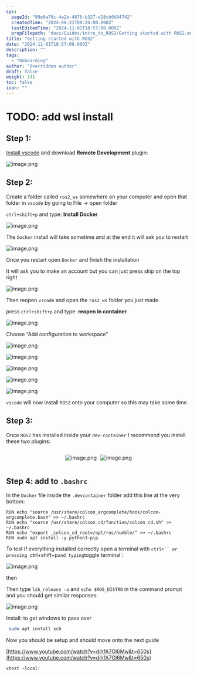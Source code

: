 ```yaml
---
sys:
  pageId: "89e0a78c-4e2b-4070-b327-d28cb0694742"
  createdTime: "2024-08-21T00:24:00.000Z"
  lastEditedTime: "2024-11-01T18:57:00.000Z"
  propFilepath: "docs/Guides/intro_to_ROS2/Getting started with ROS2.md"
title: "Getting started with ROS2"
date: "2024-11-01T18:57:00.000Z"
description: ""
tags:
  - "Onboarding"
author: "Overridden author"
draft: false
weight: 141
toc: false
icon: ""
---
```


# TODO: add wsl install

## Step 1:

[Install vscode](https://code.visualstudio.com/download) and download **Remote Development** plugin:

![image.png](https://prod-files-secure.s3.us-west-2.amazonaws.com/d518164a-d88e-44d1-a4ee-3adb3bd8bce0/efb52993-1881-4a40-b95e-6f020334f022/image.png?X-Amz-Algorithm=AWS4-HMAC-SHA256&X-Amz-Content-Sha256=UNSIGNED-PAYLOAD&X-Amz-Credential=ASIAZI2LB466XTB7BOV4%2F20250301%2Fus-west-2%2Fs3%2Faws4_request&X-Amz-Date=20250301T150127Z&X-Amz-Expires=3600&X-Amz-Security-Token=IQoJb3JpZ2luX2VjEG4aCXVzLXdlc3QtMiJHMEUCIQCV%2F3Vu0%2BnRwvzUqZ%2BE%2Bq5sqLgZ47kMDHRDl7nOmplI8gIgfWjhht9%2F5H1UJrnrVGYbCyTdFyEnNwJ4y2L01yE%2Bg%2FkqiAQIp%2F%2F%2F%2F%2F%2F%2F%2F%2F%2F%2FARAAGgw2Mzc0MjMxODM4MDUiDFaNtZUXmPoGvi9P%2ByrcA0j61rftH2lf5GKuiS8A1%2BUJ2CXL9evZPB4u8hvWAreb4uj6OEiy2oEy124fx9FTZVch%2FbDtNGsZV2kKs%2BXdWCZTNyUtSvidteeUoR43dCfNPLHJNphSwApgRkrK8lEuC5MNxKFLgsOz8r3HSE%2ByIiDk2jiSo6pQv4Plk16JPCx%2B1eXjRBB4vbjBTD9aJEq18v1rJgQZp%2FkUI5EoMk3qmAFAfHYumxhNt0W1ous7h6LXbvlQGLXr98S0xqQ2IBanCu9adfTPRce19OY8Ih5EfdrjeIhOxTAzE7AdzxuoKdh8H6onYpZUeLKFIZxG%2FvTrk9jotc4zO%2B5Mt8fI9%2BqrnLfp89Ib%2BYZxu20jdiEvmyX8P4efcS2aLQhA6d3KkizWFBFd46z3F9SDCIjWs7h%2FCDEQ48vtAqSEUlYpSTsPPuIiSOoOksj08Wfx1kW4o9wHhiu46umm9NeWeKXqAR2VbVYCbLWpPKL2okeA3i0LusmFtDmZ3DRIAyY%2Bf%2BhzsqfPNGMXTcgD9UWbGURhdWROuihUen%2BQ1XBEFS4%2FfGxeN7XeMFecHu9u8eAuwTDyyWJHpY2cbg4G9wyFE6X%2F2NRiQfib%2B83fGPUkqqX%2Fqe3lGNMIONqcmTJjPi9o3WVSMKWVjL4GOqUBDY2MHLTUtgEEsOANhHBEMkLI1F%2BhRUCI3F5rvxiM1pJyTXfOYBomLOurRfm10dctvzSEUOpvp6JVt%2Fm9GP1TSOlEi3PO7b17YK7VlNbbxdC1GbkhNXd8HjbkjAVTKQJkNYscLb2vsifUJ2ipQ0F8Cn9Nz%2F9RMMbXHBGCIDOw%2F%2BJD1Xf%2B%2F%2BSKwsY%2B6C605xrC4XI11BiTId%2BMs9f6hzZTbdCIV7Jx&X-Amz-Signature=ec9c780818a5393d7fd9d8af77004ce4ed3eda58e046bd89baa18b29a60255c2&X-Amz-SignedHeaders=host&x-id=GetObject)

## Step 2:

Create a folder called `ros2_ws` somewhere on your computer and open that folder in `vscode` by going to File → open folder 

`ctrl+shift+p` and type: **Install Docker**

![image.png](https://prod-files-secure.s3.us-west-2.amazonaws.com/d518164a-d88e-44d1-a4ee-3adb3bd8bce0/2269dc0e-1cd5-47ff-bceb-c04ad9b2eab0/image.png?X-Amz-Algorithm=AWS4-HMAC-SHA256&X-Amz-Content-Sha256=UNSIGNED-PAYLOAD&X-Amz-Credential=ASIAZI2LB466XTB7BOV4%2F20250301%2Fus-west-2%2Fs3%2Faws4_request&X-Amz-Date=20250301T150127Z&X-Amz-Expires=3600&X-Amz-Security-Token=IQoJb3JpZ2luX2VjEG4aCXVzLXdlc3QtMiJHMEUCIQCV%2F3Vu0%2BnRwvzUqZ%2BE%2Bq5sqLgZ47kMDHRDl7nOmplI8gIgfWjhht9%2F5H1UJrnrVGYbCyTdFyEnNwJ4y2L01yE%2Bg%2FkqiAQIp%2F%2F%2F%2F%2F%2F%2F%2F%2F%2F%2FARAAGgw2Mzc0MjMxODM4MDUiDFaNtZUXmPoGvi9P%2ByrcA0j61rftH2lf5GKuiS8A1%2BUJ2CXL9evZPB4u8hvWAreb4uj6OEiy2oEy124fx9FTZVch%2FbDtNGsZV2kKs%2BXdWCZTNyUtSvidteeUoR43dCfNPLHJNphSwApgRkrK8lEuC5MNxKFLgsOz8r3HSE%2ByIiDk2jiSo6pQv4Plk16JPCx%2B1eXjRBB4vbjBTD9aJEq18v1rJgQZp%2FkUI5EoMk3qmAFAfHYumxhNt0W1ous7h6LXbvlQGLXr98S0xqQ2IBanCu9adfTPRce19OY8Ih5EfdrjeIhOxTAzE7AdzxuoKdh8H6onYpZUeLKFIZxG%2FvTrk9jotc4zO%2B5Mt8fI9%2BqrnLfp89Ib%2BYZxu20jdiEvmyX8P4efcS2aLQhA6d3KkizWFBFd46z3F9SDCIjWs7h%2FCDEQ48vtAqSEUlYpSTsPPuIiSOoOksj08Wfx1kW4o9wHhiu46umm9NeWeKXqAR2VbVYCbLWpPKL2okeA3i0LusmFtDmZ3DRIAyY%2Bf%2BhzsqfPNGMXTcgD9UWbGURhdWROuihUen%2BQ1XBEFS4%2FfGxeN7XeMFecHu9u8eAuwTDyyWJHpY2cbg4G9wyFE6X%2F2NRiQfib%2B83fGPUkqqX%2Fqe3lGNMIONqcmTJjPi9o3WVSMKWVjL4GOqUBDY2MHLTUtgEEsOANhHBEMkLI1F%2BhRUCI3F5rvxiM1pJyTXfOYBomLOurRfm10dctvzSEUOpvp6JVt%2Fm9GP1TSOlEi3PO7b17YK7VlNbbxdC1GbkhNXd8HjbkjAVTKQJkNYscLb2vsifUJ2ipQ0F8Cn9Nz%2F9RMMbXHBGCIDOw%2F%2BJD1Xf%2B%2F%2BSKwsY%2B6C605xrC4XI11BiTId%2BMs9f6hzZTbdCIV7Jx&X-Amz-Signature=139b5f3283a7c86e31d1d186d506d8f7cb0c9ffbd33b5e647e107e03bdd64d41&X-Amz-SignedHeaders=host&x-id=GetObject)

The `Docker` install will take sometime and at the end it will ask you to restart

![image.png](https://prod-files-secure.s3.us-west-2.amazonaws.com/d518164a-d88e-44d1-a4ee-3adb3bd8bce0/ed233f78-be33-4b1f-b89c-9c346c0e961e/image.png?X-Amz-Algorithm=AWS4-HMAC-SHA256&X-Amz-Content-Sha256=UNSIGNED-PAYLOAD&X-Amz-Credential=ASIAZI2LB466XTB7BOV4%2F20250301%2Fus-west-2%2Fs3%2Faws4_request&X-Amz-Date=20250301T150127Z&X-Amz-Expires=3600&X-Amz-Security-Token=IQoJb3JpZ2luX2VjEG4aCXVzLXdlc3QtMiJHMEUCIQCV%2F3Vu0%2BnRwvzUqZ%2BE%2Bq5sqLgZ47kMDHRDl7nOmplI8gIgfWjhht9%2F5H1UJrnrVGYbCyTdFyEnNwJ4y2L01yE%2Bg%2FkqiAQIp%2F%2F%2F%2F%2F%2F%2F%2F%2F%2F%2FARAAGgw2Mzc0MjMxODM4MDUiDFaNtZUXmPoGvi9P%2ByrcA0j61rftH2lf5GKuiS8A1%2BUJ2CXL9evZPB4u8hvWAreb4uj6OEiy2oEy124fx9FTZVch%2FbDtNGsZV2kKs%2BXdWCZTNyUtSvidteeUoR43dCfNPLHJNphSwApgRkrK8lEuC5MNxKFLgsOz8r3HSE%2ByIiDk2jiSo6pQv4Plk16JPCx%2B1eXjRBB4vbjBTD9aJEq18v1rJgQZp%2FkUI5EoMk3qmAFAfHYumxhNt0W1ous7h6LXbvlQGLXr98S0xqQ2IBanCu9adfTPRce19OY8Ih5EfdrjeIhOxTAzE7AdzxuoKdh8H6onYpZUeLKFIZxG%2FvTrk9jotc4zO%2B5Mt8fI9%2BqrnLfp89Ib%2BYZxu20jdiEvmyX8P4efcS2aLQhA6d3KkizWFBFd46z3F9SDCIjWs7h%2FCDEQ48vtAqSEUlYpSTsPPuIiSOoOksj08Wfx1kW4o9wHhiu46umm9NeWeKXqAR2VbVYCbLWpPKL2okeA3i0LusmFtDmZ3DRIAyY%2Bf%2BhzsqfPNGMXTcgD9UWbGURhdWROuihUen%2BQ1XBEFS4%2FfGxeN7XeMFecHu9u8eAuwTDyyWJHpY2cbg4G9wyFE6X%2F2NRiQfib%2B83fGPUkqqX%2Fqe3lGNMIONqcmTJjPi9o3WVSMKWVjL4GOqUBDY2MHLTUtgEEsOANhHBEMkLI1F%2BhRUCI3F5rvxiM1pJyTXfOYBomLOurRfm10dctvzSEUOpvp6JVt%2Fm9GP1TSOlEi3PO7b17YK7VlNbbxdC1GbkhNXd8HjbkjAVTKQJkNYscLb2vsifUJ2ipQ0F8Cn9Nz%2F9RMMbXHBGCIDOw%2F%2BJD1Xf%2B%2F%2BSKwsY%2B6C605xrC4XI11BiTId%2BMs9f6hzZTbdCIV7Jx&X-Amz-Signature=6fd026f57fd1d332408dcf0f0767ecf7acde5ddfc1bf65112ed31a72d2cd539b&X-Amz-SignedHeaders=host&x-id=GetObject)

Once you restart open `Docker` and finish the installation

It will ask you to make an account but you can just press skip on the top right

![image.png](https://prod-files-secure.s3.us-west-2.amazonaws.com/d518164a-d88e-44d1-a4ee-3adb3bd8bce0/21010ad9-1659-4fd9-9f59-9932a09b2a3d/image.png?X-Amz-Algorithm=AWS4-HMAC-SHA256&X-Amz-Content-Sha256=UNSIGNED-PAYLOAD&X-Amz-Credential=ASIAZI2LB466XTB7BOV4%2F20250301%2Fus-west-2%2Fs3%2Faws4_request&X-Amz-Date=20250301T150127Z&X-Amz-Expires=3600&X-Amz-Security-Token=IQoJb3JpZ2luX2VjEG4aCXVzLXdlc3QtMiJHMEUCIQCV%2F3Vu0%2BnRwvzUqZ%2BE%2Bq5sqLgZ47kMDHRDl7nOmplI8gIgfWjhht9%2F5H1UJrnrVGYbCyTdFyEnNwJ4y2L01yE%2Bg%2FkqiAQIp%2F%2F%2F%2F%2F%2F%2F%2F%2F%2F%2FARAAGgw2Mzc0MjMxODM4MDUiDFaNtZUXmPoGvi9P%2ByrcA0j61rftH2lf5GKuiS8A1%2BUJ2CXL9evZPB4u8hvWAreb4uj6OEiy2oEy124fx9FTZVch%2FbDtNGsZV2kKs%2BXdWCZTNyUtSvidteeUoR43dCfNPLHJNphSwApgRkrK8lEuC5MNxKFLgsOz8r3HSE%2ByIiDk2jiSo6pQv4Plk16JPCx%2B1eXjRBB4vbjBTD9aJEq18v1rJgQZp%2FkUI5EoMk3qmAFAfHYumxhNt0W1ous7h6LXbvlQGLXr98S0xqQ2IBanCu9adfTPRce19OY8Ih5EfdrjeIhOxTAzE7AdzxuoKdh8H6onYpZUeLKFIZxG%2FvTrk9jotc4zO%2B5Mt8fI9%2BqrnLfp89Ib%2BYZxu20jdiEvmyX8P4efcS2aLQhA6d3KkizWFBFd46z3F9SDCIjWs7h%2FCDEQ48vtAqSEUlYpSTsPPuIiSOoOksj08Wfx1kW4o9wHhiu46umm9NeWeKXqAR2VbVYCbLWpPKL2okeA3i0LusmFtDmZ3DRIAyY%2Bf%2BhzsqfPNGMXTcgD9UWbGURhdWROuihUen%2BQ1XBEFS4%2FfGxeN7XeMFecHu9u8eAuwTDyyWJHpY2cbg4G9wyFE6X%2F2NRiQfib%2B83fGPUkqqX%2Fqe3lGNMIONqcmTJjPi9o3WVSMKWVjL4GOqUBDY2MHLTUtgEEsOANhHBEMkLI1F%2BhRUCI3F5rvxiM1pJyTXfOYBomLOurRfm10dctvzSEUOpvp6JVt%2Fm9GP1TSOlEi3PO7b17YK7VlNbbxdC1GbkhNXd8HjbkjAVTKQJkNYscLb2vsifUJ2ipQ0F8Cn9Nz%2F9RMMbXHBGCIDOw%2F%2BJD1Xf%2B%2F%2BSKwsY%2B6C605xrC4XI11BiTId%2BMs9f6hzZTbdCIV7Jx&X-Amz-Signature=cdf0324ab5ebfd32306f89803eee9f567e821743045ed09561ce6d00c36ec5f6&X-Amz-SignedHeaders=host&x-id=GetObject)

Then reopen `vscode` and open the `ros2_ws` folder you just made

press `ctrl+shift+p` and type: **reopen in container**

![image.png](https://prod-files-secure.s3.us-west-2.amazonaws.com/d518164a-d88e-44d1-a4ee-3adb3bd8bce0/4e93b8c2-41ad-488c-8095-c74205196118/image.png?X-Amz-Algorithm=AWS4-HMAC-SHA256&X-Amz-Content-Sha256=UNSIGNED-PAYLOAD&X-Amz-Credential=ASIAZI2LB466XTB7BOV4%2F20250301%2Fus-west-2%2Fs3%2Faws4_request&X-Amz-Date=20250301T150127Z&X-Amz-Expires=3600&X-Amz-Security-Token=IQoJb3JpZ2luX2VjEG4aCXVzLXdlc3QtMiJHMEUCIQCV%2F3Vu0%2BnRwvzUqZ%2BE%2Bq5sqLgZ47kMDHRDl7nOmplI8gIgfWjhht9%2F5H1UJrnrVGYbCyTdFyEnNwJ4y2L01yE%2Bg%2FkqiAQIp%2F%2F%2F%2F%2F%2F%2F%2F%2F%2F%2FARAAGgw2Mzc0MjMxODM4MDUiDFaNtZUXmPoGvi9P%2ByrcA0j61rftH2lf5GKuiS8A1%2BUJ2CXL9evZPB4u8hvWAreb4uj6OEiy2oEy124fx9FTZVch%2FbDtNGsZV2kKs%2BXdWCZTNyUtSvidteeUoR43dCfNPLHJNphSwApgRkrK8lEuC5MNxKFLgsOz8r3HSE%2ByIiDk2jiSo6pQv4Plk16JPCx%2B1eXjRBB4vbjBTD9aJEq18v1rJgQZp%2FkUI5EoMk3qmAFAfHYumxhNt0W1ous7h6LXbvlQGLXr98S0xqQ2IBanCu9adfTPRce19OY8Ih5EfdrjeIhOxTAzE7AdzxuoKdh8H6onYpZUeLKFIZxG%2FvTrk9jotc4zO%2B5Mt8fI9%2BqrnLfp89Ib%2BYZxu20jdiEvmyX8P4efcS2aLQhA6d3KkizWFBFd46z3F9SDCIjWs7h%2FCDEQ48vtAqSEUlYpSTsPPuIiSOoOksj08Wfx1kW4o9wHhiu46umm9NeWeKXqAR2VbVYCbLWpPKL2okeA3i0LusmFtDmZ3DRIAyY%2Bf%2BhzsqfPNGMXTcgD9UWbGURhdWROuihUen%2BQ1XBEFS4%2FfGxeN7XeMFecHu9u8eAuwTDyyWJHpY2cbg4G9wyFE6X%2F2NRiQfib%2B83fGPUkqqX%2Fqe3lGNMIONqcmTJjPi9o3WVSMKWVjL4GOqUBDY2MHLTUtgEEsOANhHBEMkLI1F%2BhRUCI3F5rvxiM1pJyTXfOYBomLOurRfm10dctvzSEUOpvp6JVt%2Fm9GP1TSOlEi3PO7b17YK7VlNbbxdC1GbkhNXd8HjbkjAVTKQJkNYscLb2vsifUJ2ipQ0F8Cn9Nz%2F9RMMbXHBGCIDOw%2F%2BJD1Xf%2B%2F%2BSKwsY%2B6C605xrC4XI11BiTId%2BMs9f6hzZTbdCIV7Jx&X-Amz-Signature=5afa9cad251b609bac4c65b908a8a46ab78402a57a0143188bbb3d12c9dca82e&X-Amz-SignedHeaders=host&x-id=GetObject)

Choose “Add configuration to workspace”

![image.png](https://prod-files-secure.s3.us-west-2.amazonaws.com/d518164a-d88e-44d1-a4ee-3adb3bd8bce0/9560b282-5060-4989-ba37-97e7b2c22476/image.png?X-Amz-Algorithm=AWS4-HMAC-SHA256&X-Amz-Content-Sha256=UNSIGNED-PAYLOAD&X-Amz-Credential=ASIAZI2LB466XTB7BOV4%2F20250301%2Fus-west-2%2Fs3%2Faws4_request&X-Amz-Date=20250301T150127Z&X-Amz-Expires=3600&X-Amz-Security-Token=IQoJb3JpZ2luX2VjEG4aCXVzLXdlc3QtMiJHMEUCIQCV%2F3Vu0%2BnRwvzUqZ%2BE%2Bq5sqLgZ47kMDHRDl7nOmplI8gIgfWjhht9%2F5H1UJrnrVGYbCyTdFyEnNwJ4y2L01yE%2Bg%2FkqiAQIp%2F%2F%2F%2F%2F%2F%2F%2F%2F%2F%2FARAAGgw2Mzc0MjMxODM4MDUiDFaNtZUXmPoGvi9P%2ByrcA0j61rftH2lf5GKuiS8A1%2BUJ2CXL9evZPB4u8hvWAreb4uj6OEiy2oEy124fx9FTZVch%2FbDtNGsZV2kKs%2BXdWCZTNyUtSvidteeUoR43dCfNPLHJNphSwApgRkrK8lEuC5MNxKFLgsOz8r3HSE%2ByIiDk2jiSo6pQv4Plk16JPCx%2B1eXjRBB4vbjBTD9aJEq18v1rJgQZp%2FkUI5EoMk3qmAFAfHYumxhNt0W1ous7h6LXbvlQGLXr98S0xqQ2IBanCu9adfTPRce19OY8Ih5EfdrjeIhOxTAzE7AdzxuoKdh8H6onYpZUeLKFIZxG%2FvTrk9jotc4zO%2B5Mt8fI9%2BqrnLfp89Ib%2BYZxu20jdiEvmyX8P4efcS2aLQhA6d3KkizWFBFd46z3F9SDCIjWs7h%2FCDEQ48vtAqSEUlYpSTsPPuIiSOoOksj08Wfx1kW4o9wHhiu46umm9NeWeKXqAR2VbVYCbLWpPKL2okeA3i0LusmFtDmZ3DRIAyY%2Bf%2BhzsqfPNGMXTcgD9UWbGURhdWROuihUen%2BQ1XBEFS4%2FfGxeN7XeMFecHu9u8eAuwTDyyWJHpY2cbg4G9wyFE6X%2F2NRiQfib%2B83fGPUkqqX%2Fqe3lGNMIONqcmTJjPi9o3WVSMKWVjL4GOqUBDY2MHLTUtgEEsOANhHBEMkLI1F%2BhRUCI3F5rvxiM1pJyTXfOYBomLOurRfm10dctvzSEUOpvp6JVt%2Fm9GP1TSOlEi3PO7b17YK7VlNbbxdC1GbkhNXd8HjbkjAVTKQJkNYscLb2vsifUJ2ipQ0F8Cn9Nz%2F9RMMbXHBGCIDOw%2F%2BJD1Xf%2B%2F%2BSKwsY%2B6C605xrC4XI11BiTId%2BMs9f6hzZTbdCIV7Jx&X-Amz-Signature=546d89799bc87d30f089ebd3c7672a662788252f19882dd31d6058a43bcabf1d&X-Amz-SignedHeaders=host&x-id=GetObject)

![image.png](https://prod-files-secure.s3.us-west-2.amazonaws.com/d518164a-d88e-44d1-a4ee-3adb3bd8bce0/2ee63f81-886b-48e8-a553-dc6e5eac99e4/image.png?X-Amz-Algorithm=AWS4-HMAC-SHA256&X-Amz-Content-Sha256=UNSIGNED-PAYLOAD&X-Amz-Credential=ASIAZI2LB466XTB7BOV4%2F20250301%2Fus-west-2%2Fs3%2Faws4_request&X-Amz-Date=20250301T150127Z&X-Amz-Expires=3600&X-Amz-Security-Token=IQoJb3JpZ2luX2VjEG4aCXVzLXdlc3QtMiJHMEUCIQCV%2F3Vu0%2BnRwvzUqZ%2BE%2Bq5sqLgZ47kMDHRDl7nOmplI8gIgfWjhht9%2F5H1UJrnrVGYbCyTdFyEnNwJ4y2L01yE%2Bg%2FkqiAQIp%2F%2F%2F%2F%2F%2F%2F%2F%2F%2F%2FARAAGgw2Mzc0MjMxODM4MDUiDFaNtZUXmPoGvi9P%2ByrcA0j61rftH2lf5GKuiS8A1%2BUJ2CXL9evZPB4u8hvWAreb4uj6OEiy2oEy124fx9FTZVch%2FbDtNGsZV2kKs%2BXdWCZTNyUtSvidteeUoR43dCfNPLHJNphSwApgRkrK8lEuC5MNxKFLgsOz8r3HSE%2ByIiDk2jiSo6pQv4Plk16JPCx%2B1eXjRBB4vbjBTD9aJEq18v1rJgQZp%2FkUI5EoMk3qmAFAfHYumxhNt0W1ous7h6LXbvlQGLXr98S0xqQ2IBanCu9adfTPRce19OY8Ih5EfdrjeIhOxTAzE7AdzxuoKdh8H6onYpZUeLKFIZxG%2FvTrk9jotc4zO%2B5Mt8fI9%2BqrnLfp89Ib%2BYZxu20jdiEvmyX8P4efcS2aLQhA6d3KkizWFBFd46z3F9SDCIjWs7h%2FCDEQ48vtAqSEUlYpSTsPPuIiSOoOksj08Wfx1kW4o9wHhiu46umm9NeWeKXqAR2VbVYCbLWpPKL2okeA3i0LusmFtDmZ3DRIAyY%2Bf%2BhzsqfPNGMXTcgD9UWbGURhdWROuihUen%2BQ1XBEFS4%2FfGxeN7XeMFecHu9u8eAuwTDyyWJHpY2cbg4G9wyFE6X%2F2NRiQfib%2B83fGPUkqqX%2Fqe3lGNMIONqcmTJjPi9o3WVSMKWVjL4GOqUBDY2MHLTUtgEEsOANhHBEMkLI1F%2BhRUCI3F5rvxiM1pJyTXfOYBomLOurRfm10dctvzSEUOpvp6JVt%2Fm9GP1TSOlEi3PO7b17YK7VlNbbxdC1GbkhNXd8HjbkjAVTKQJkNYscLb2vsifUJ2ipQ0F8Cn9Nz%2F9RMMbXHBGCIDOw%2F%2BJD1Xf%2B%2F%2BSKwsY%2B6C605xrC4XI11BiTId%2BMs9f6hzZTbdCIV7Jx&X-Amz-Signature=4fa2e4802058e73e515d29e4bcd5407299dcb0022bcd3a8a7fed5cb7cbd6453e&X-Amz-SignedHeaders=host&x-id=GetObject)

![image.png](https://prod-files-secure.s3.us-west-2.amazonaws.com/d518164a-d88e-44d1-a4ee-3adb3bd8bce0/ae1580b2-b048-407e-aed9-b584224a7a04/image.png?X-Amz-Algorithm=AWS4-HMAC-SHA256&X-Amz-Content-Sha256=UNSIGNED-PAYLOAD&X-Amz-Credential=ASIAZI2LB466XTB7BOV4%2F20250301%2Fus-west-2%2Fs3%2Faws4_request&X-Amz-Date=20250301T150127Z&X-Amz-Expires=3600&X-Amz-Security-Token=IQoJb3JpZ2luX2VjEG4aCXVzLXdlc3QtMiJHMEUCIQCV%2F3Vu0%2BnRwvzUqZ%2BE%2Bq5sqLgZ47kMDHRDl7nOmplI8gIgfWjhht9%2F5H1UJrnrVGYbCyTdFyEnNwJ4y2L01yE%2Bg%2FkqiAQIp%2F%2F%2F%2F%2F%2F%2F%2F%2F%2F%2FARAAGgw2Mzc0MjMxODM4MDUiDFaNtZUXmPoGvi9P%2ByrcA0j61rftH2lf5GKuiS8A1%2BUJ2CXL9evZPB4u8hvWAreb4uj6OEiy2oEy124fx9FTZVch%2FbDtNGsZV2kKs%2BXdWCZTNyUtSvidteeUoR43dCfNPLHJNphSwApgRkrK8lEuC5MNxKFLgsOz8r3HSE%2ByIiDk2jiSo6pQv4Plk16JPCx%2B1eXjRBB4vbjBTD9aJEq18v1rJgQZp%2FkUI5EoMk3qmAFAfHYumxhNt0W1ous7h6LXbvlQGLXr98S0xqQ2IBanCu9adfTPRce19OY8Ih5EfdrjeIhOxTAzE7AdzxuoKdh8H6onYpZUeLKFIZxG%2FvTrk9jotc4zO%2B5Mt8fI9%2BqrnLfp89Ib%2BYZxu20jdiEvmyX8P4efcS2aLQhA6d3KkizWFBFd46z3F9SDCIjWs7h%2FCDEQ48vtAqSEUlYpSTsPPuIiSOoOksj08Wfx1kW4o9wHhiu46umm9NeWeKXqAR2VbVYCbLWpPKL2okeA3i0LusmFtDmZ3DRIAyY%2Bf%2BhzsqfPNGMXTcgD9UWbGURhdWROuihUen%2BQ1XBEFS4%2FfGxeN7XeMFecHu9u8eAuwTDyyWJHpY2cbg4G9wyFE6X%2F2NRiQfib%2B83fGPUkqqX%2Fqe3lGNMIONqcmTJjPi9o3WVSMKWVjL4GOqUBDY2MHLTUtgEEsOANhHBEMkLI1F%2BhRUCI3F5rvxiM1pJyTXfOYBomLOurRfm10dctvzSEUOpvp6JVt%2Fm9GP1TSOlEi3PO7b17YK7VlNbbxdC1GbkhNXd8HjbkjAVTKQJkNYscLb2vsifUJ2ipQ0F8Cn9Nz%2F9RMMbXHBGCIDOw%2F%2BJD1Xf%2B%2F%2BSKwsY%2B6C605xrC4XI11BiTId%2BMs9f6hzZTbdCIV7Jx&X-Amz-Signature=4fbfff287102d1d6ceadefd5d219b4fd48338b23ceab6372042a3ba0ec6a5321&X-Amz-SignedHeaders=host&x-id=GetObject)

![image.png](https://prod-files-secure.s3.us-west-2.amazonaws.com/d518164a-d88e-44d1-a4ee-3adb3bd8bce0/53255b28-f75e-430f-b9e3-c0ac8577e42b/image.png?X-Amz-Algorithm=AWS4-HMAC-SHA256&X-Amz-Content-Sha256=UNSIGNED-PAYLOAD&X-Amz-Credential=ASIAZI2LB466XTB7BOV4%2F20250301%2Fus-west-2%2Fs3%2Faws4_request&X-Amz-Date=20250301T150127Z&X-Amz-Expires=3600&X-Amz-Security-Token=IQoJb3JpZ2luX2VjEG4aCXVzLXdlc3QtMiJHMEUCIQCV%2F3Vu0%2BnRwvzUqZ%2BE%2Bq5sqLgZ47kMDHRDl7nOmplI8gIgfWjhht9%2F5H1UJrnrVGYbCyTdFyEnNwJ4y2L01yE%2Bg%2FkqiAQIp%2F%2F%2F%2F%2F%2F%2F%2F%2F%2F%2FARAAGgw2Mzc0MjMxODM4MDUiDFaNtZUXmPoGvi9P%2ByrcA0j61rftH2lf5GKuiS8A1%2BUJ2CXL9evZPB4u8hvWAreb4uj6OEiy2oEy124fx9FTZVch%2FbDtNGsZV2kKs%2BXdWCZTNyUtSvidteeUoR43dCfNPLHJNphSwApgRkrK8lEuC5MNxKFLgsOz8r3HSE%2ByIiDk2jiSo6pQv4Plk16JPCx%2B1eXjRBB4vbjBTD9aJEq18v1rJgQZp%2FkUI5EoMk3qmAFAfHYumxhNt0W1ous7h6LXbvlQGLXr98S0xqQ2IBanCu9adfTPRce19OY8Ih5EfdrjeIhOxTAzE7AdzxuoKdh8H6onYpZUeLKFIZxG%2FvTrk9jotc4zO%2B5Mt8fI9%2BqrnLfp89Ib%2BYZxu20jdiEvmyX8P4efcS2aLQhA6d3KkizWFBFd46z3F9SDCIjWs7h%2FCDEQ48vtAqSEUlYpSTsPPuIiSOoOksj08Wfx1kW4o9wHhiu46umm9NeWeKXqAR2VbVYCbLWpPKL2okeA3i0LusmFtDmZ3DRIAyY%2Bf%2BhzsqfPNGMXTcgD9UWbGURhdWROuihUen%2BQ1XBEFS4%2FfGxeN7XeMFecHu9u8eAuwTDyyWJHpY2cbg4G9wyFE6X%2F2NRiQfib%2B83fGPUkqqX%2Fqe3lGNMIONqcmTJjPi9o3WVSMKWVjL4GOqUBDY2MHLTUtgEEsOANhHBEMkLI1F%2BhRUCI3F5rvxiM1pJyTXfOYBomLOurRfm10dctvzSEUOpvp6JVt%2Fm9GP1TSOlEi3PO7b17YK7VlNbbxdC1GbkhNXd8HjbkjAVTKQJkNYscLb2vsifUJ2ipQ0F8Cn9Nz%2F9RMMbXHBGCIDOw%2F%2BJD1Xf%2B%2F%2BSKwsY%2B6C605xrC4XI11BiTId%2BMs9f6hzZTbdCIV7Jx&X-Amz-Signature=9f0a675b19ec613574e8d5430e89b1f5449cc008b58f2d8d7204d53bde1a34e4&X-Amz-SignedHeaders=host&x-id=GetObject)

![image.png](https://prod-files-secure.s3.us-west-2.amazonaws.com/d518164a-d88e-44d1-a4ee-3adb3bd8bce0/7c562767-5af9-4ffb-97d1-327bcdf4ee00/image.png?X-Amz-Algorithm=AWS4-HMAC-SHA256&X-Amz-Content-Sha256=UNSIGNED-PAYLOAD&X-Amz-Credential=ASIAZI2LB466XTB7BOV4%2F20250301%2Fus-west-2%2Fs3%2Faws4_request&X-Amz-Date=20250301T150127Z&X-Amz-Expires=3600&X-Amz-Security-Token=IQoJb3JpZ2luX2VjEG4aCXVzLXdlc3QtMiJHMEUCIQCV%2F3Vu0%2BnRwvzUqZ%2BE%2Bq5sqLgZ47kMDHRDl7nOmplI8gIgfWjhht9%2F5H1UJrnrVGYbCyTdFyEnNwJ4y2L01yE%2Bg%2FkqiAQIp%2F%2F%2F%2F%2F%2F%2F%2F%2F%2F%2FARAAGgw2Mzc0MjMxODM4MDUiDFaNtZUXmPoGvi9P%2ByrcA0j61rftH2lf5GKuiS8A1%2BUJ2CXL9evZPB4u8hvWAreb4uj6OEiy2oEy124fx9FTZVch%2FbDtNGsZV2kKs%2BXdWCZTNyUtSvidteeUoR43dCfNPLHJNphSwApgRkrK8lEuC5MNxKFLgsOz8r3HSE%2ByIiDk2jiSo6pQv4Plk16JPCx%2B1eXjRBB4vbjBTD9aJEq18v1rJgQZp%2FkUI5EoMk3qmAFAfHYumxhNt0W1ous7h6LXbvlQGLXr98S0xqQ2IBanCu9adfTPRce19OY8Ih5EfdrjeIhOxTAzE7AdzxuoKdh8H6onYpZUeLKFIZxG%2FvTrk9jotc4zO%2B5Mt8fI9%2BqrnLfp89Ib%2BYZxu20jdiEvmyX8P4efcS2aLQhA6d3KkizWFBFd46z3F9SDCIjWs7h%2FCDEQ48vtAqSEUlYpSTsPPuIiSOoOksj08Wfx1kW4o9wHhiu46umm9NeWeKXqAR2VbVYCbLWpPKL2okeA3i0LusmFtDmZ3DRIAyY%2Bf%2BhzsqfPNGMXTcgD9UWbGURhdWROuihUen%2BQ1XBEFS4%2FfGxeN7XeMFecHu9u8eAuwTDyyWJHpY2cbg4G9wyFE6X%2F2NRiQfib%2B83fGPUkqqX%2Fqe3lGNMIONqcmTJjPi9o3WVSMKWVjL4GOqUBDY2MHLTUtgEEsOANhHBEMkLI1F%2BhRUCI3F5rvxiM1pJyTXfOYBomLOurRfm10dctvzSEUOpvp6JVt%2Fm9GP1TSOlEi3PO7b17YK7VlNbbxdC1GbkhNXd8HjbkjAVTKQJkNYscLb2vsifUJ2ipQ0F8Cn9Nz%2F9RMMbXHBGCIDOw%2F%2BJD1Xf%2B%2F%2BSKwsY%2B6C605xrC4XI11BiTId%2BMs9f6hzZTbdCIV7Jx&X-Amz-Signature=d1bb73049206b943e7ea1621e36a7fc27ede56ee5868efb0afd617e441b3337f&X-Amz-SignedHeaders=host&x-id=GetObject)

`vscode` will now install `ROS2` onto your computer so this may take some time.

## Step 3:

Once `ROS2` has installed inside your `dev-container` I recommend you install these two plugins:

<div style="display: flex;flex-direction: row; column-gap:10px; max-width: 630px;justify-content: center;">
<div>

![image.png](https://prod-files-secure.s3.us-west-2.amazonaws.com/d518164a-d88e-44d1-a4ee-3adb3bd8bce0/3fc3d550-5a54-4ba1-ba6b-faa01cdb7369/image.png?X-Amz-Algorithm=AWS4-HMAC-SHA256&X-Amz-Content-Sha256=UNSIGNED-PAYLOAD&X-Amz-Credential=ASIAZI2LB466UUFYSQG5%2F20250301%2Fus-west-2%2Fs3%2Faws4_request&X-Amz-Date=20250301T150137Z&X-Amz-Expires=3600&X-Amz-Security-Token=IQoJb3JpZ2luX2VjEG4aCXVzLXdlc3QtMiJIMEYCIQDDaH6wT%2B05q0wBDKK6GIdyAxuhp3OHF0zVXN19taXWygIhAOy1LWiqQD5LZkC4hgkzzP3OSJsBzkwI0giGz%2BHdZvdIKogECKf%2F%2F%2F%2F%2F%2F%2F%2F%2F%2FwEQABoMNjM3NDIzMTgzODA1IgyIvwv2W6wZVz9%2F25kq3APO%2BC%2B2MrC2MpKJgLE5mpJ51IPguSJ9375uA5jB7fLN%2Bb2DJEky%2F61mDS4Tm3n%2Fmn96zfBPgoAMBJ8HZX7YJ4t9Xy24uih%2BGrLTHo%2F7lQFOvJMmKaJ5Klf3y7mnqz%2Boswo%2BmTfHUPxtKwk912KyLABW5aysErw6BQRwCIuT8YyXsAqgwZgyh9X5sLpOt%2BA500rTkBZuM2fZRCOYCIXpMedh%2FPwJSpSjpX5NJrny5y2puZeIfagG7y3xIKNZSa88BrUcVaaKWKI04v6ch62rygdT%2Ffty4wHhsmkd9V5tcWIGyULJxoQkQHaaIc6Xe19JY1NAoLahaNTSIuicbJVDmvkO0hFcbG3qi1WyQH5a0CGu9xgF3qbwD4230C1B05S2oomP%2F1Ekmori30%2F5KNmQA4bAHJW1EyFwJkb23xsFBrIz%2FlyaHI6GCVkXbOZDHRFK3qg%2BDytUSJTTBuaSPv%2BoaVPIcFc5Bu7aZsGk10wjh25MIhlZZO9cVXp3x3y%2FpYIbIz3R9ZXguDMomu2IZA%2BV7iUAtq%2Bcsgn9w6pSWic5CMk%2B9HlyYJCwKajbwrWa%2BTyZsNqst8LfO%2BkZ%2BmN27LrVeVqIVL10oJpoZwYR5r0LaruACSzofiKRGI%2FB82s0mjDAlYy%2BBjqkAbcDSVfPuwAertEhaTF0sFjMAatFVcfX5qRlsNFYqlat6MdR7GHCPNzib%2FWS3EQghGlaUWDNRBEn%2BiJSyVg2dx5XMBZ2wBJ8IpPQjsaEYTEgFvTtrFXSyDbUWPFkX2KYABeQtIr1ZUTrvKuVVuy2GLExrrpnM5yMlh%2BxdasRmhCAtMx5LOxYnofV%2F97lqOMqguTXJr5GBbjBP%2BDz9fBdcDKXNi%2F7&X-Amz-Signature=c8854a694493f8f4b8f0826b3aa63bd32448a901fdee2f18f66f871d30c528f9&X-Amz-SignedHeaders=host&x-id=GetObject)

</div>
<div>

![image.png](https://prod-files-secure.s3.us-west-2.amazonaws.com/d518164a-d88e-44d1-a4ee-3adb3bd8bce0/d994cc66-13c2-4093-a5a3-f84cf4601a82/image.png?X-Amz-Algorithm=AWS4-HMAC-SHA256&X-Amz-Content-Sha256=UNSIGNED-PAYLOAD&X-Amz-Credential=ASIAZI2LB466T5DUOAUM%2F20250301%2Fus-west-2%2Fs3%2Faws4_request&X-Amz-Date=20250301T150137Z&X-Amz-Expires=3600&X-Amz-Security-Token=IQoJb3JpZ2luX2VjEG4aCXVzLXdlc3QtMiJHMEUCIQCs4b2yvPe5KU4xy5ExcPM2fC0QoOPU4JcoJa7EIxP3aAIgfisLuMJHoD%2F61WHHK9k8GP4RBmG2sGbyUviGJGvzBmsqiAQIp%2F%2F%2F%2F%2F%2F%2F%2F%2F%2F%2FARAAGgw2Mzc0MjMxODM4MDUiDEAz5BVFcCK1Xzg2ayrcAyhRv96%2F6IHieRpmEpLPxTDkRSXs%2BiI8A5bgeotQNYphQlY6GqSMRNsl9ZGW4D2MeM6rUHFlevsSSQ0QQpYjFTMCNm5Y0K1ea4Gey4uGHmsowA6lOSVbOWD%2BQmtTDr%2BB4V83KwGnjuQl5E7CQLQMXkVd8aw8hajatly2r75TxINBOCMZxsZkPU%2FGaIEFb%2F8KTIBEzro6ydpijAuygWsItK6fY%2B%2FCGbOww1B8nxw76eDKhi9ZzOkx5zD1SYpa6DCiHEdDiWKGWOG9xevAzHApgEejlvEhNr%2BR8DDhniXZ78T%2BpjFnjeyNWajj4C9DbzyTyoKuh5clVygfej%2BdS1hyFIee0%2FwGxw2O7cTnYDS55DjhA4cibQe6uTaDRB0GPVzPS2%2Bgd7CbMqT4jIyYT9c2c8a2lkqmgSs8W2H752vFg%2BgjQnQ7B%2FjaXculdiJjhPe7kg5OQTUhLmxOZqoK8w4rdlYoy2NIQELOGZOVqsaa4CZRMBmzOAprRS6Q1Sxs9jTzXt6i3Mols2h0Ce8gyWmjAsYf5q9NXTGLk%2FnDBomp04PLl%2FqYYOmoYVR2mvhwWArj00g6cak46ZxSjTNumMn8ItfRdDtSK%2FhcHmFt4o6m6b61RgFFhUxI0vnRutz%2FMKCVjL4GOqUBTRt1ITD4waEUf8GRQ0JzqydbFslhAwUQDUn8nYnddqOvAKv1bhRK5r%2BlTqsiNHN1ZT0WfrvD34h5hBO8AOpQH0QniW48uy78gsW%2B4TsQ8kuOyc2mAJgA3ilTJDViBVINvlUDrjXbW9dU5tKqfSkBtERTQIDk%2Fv4qT4LamdPovv25%2FI%2BRXqTIhXdnVIdVEL%2BzZnlINLQLthsu6wR%2FIbUlQUTm9Yxo&X-Amz-Signature=685df00f3d7c8306adedbe38502ea9e74f24011cdf2fb10494bee2eb70e595dc&X-Amz-SignedHeaders=host&x-id=GetObject)

</div>
</div>

## Step 4: add to `.bashrc`

In the `Docker` file inside the `.devcontainer` folder add this line at the very bottom: 

```docker
RUN echo "source /usr/share/colcon_argcomplete/hook/colcon-argcomplete.bash" >> ~/.bashrc
RUN echo "source /usr/share/colcon_cd/function/colcon_cd.sh" >> ~/.bashrc
RUN echo "export _colcon_cd_root=/opt/ros/humble/" >> ~/.bashrc
RUN sudo apt install -y python3-pip 
```

To test if everything installed correctly open a terminal with `ctrl+`` or pressing `ctrl+shift+p` and typing `toggle terminal`:

![image.png](https://prod-files-secure.s3.us-west-2.amazonaws.com/d518164a-d88e-44d1-a4ee-3adb3bd8bce0/6a4943d8-b04e-4c02-9a58-775f3384d1a5/image.png?X-Amz-Algorithm=AWS4-HMAC-SHA256&X-Amz-Content-Sha256=UNSIGNED-PAYLOAD&X-Amz-Credential=ASIAZI2LB466XTB7BOV4%2F20250301%2Fus-west-2%2Fs3%2Faws4_request&X-Amz-Date=20250301T150127Z&X-Amz-Expires=3600&X-Amz-Security-Token=IQoJb3JpZ2luX2VjEG4aCXVzLXdlc3QtMiJHMEUCIQCV%2F3Vu0%2BnRwvzUqZ%2BE%2Bq5sqLgZ47kMDHRDl7nOmplI8gIgfWjhht9%2F5H1UJrnrVGYbCyTdFyEnNwJ4y2L01yE%2Bg%2FkqiAQIp%2F%2F%2F%2F%2F%2F%2F%2F%2F%2F%2FARAAGgw2Mzc0MjMxODM4MDUiDFaNtZUXmPoGvi9P%2ByrcA0j61rftH2lf5GKuiS8A1%2BUJ2CXL9evZPB4u8hvWAreb4uj6OEiy2oEy124fx9FTZVch%2FbDtNGsZV2kKs%2BXdWCZTNyUtSvidteeUoR43dCfNPLHJNphSwApgRkrK8lEuC5MNxKFLgsOz8r3HSE%2ByIiDk2jiSo6pQv4Plk16JPCx%2B1eXjRBB4vbjBTD9aJEq18v1rJgQZp%2FkUI5EoMk3qmAFAfHYumxhNt0W1ous7h6LXbvlQGLXr98S0xqQ2IBanCu9adfTPRce19OY8Ih5EfdrjeIhOxTAzE7AdzxuoKdh8H6onYpZUeLKFIZxG%2FvTrk9jotc4zO%2B5Mt8fI9%2BqrnLfp89Ib%2BYZxu20jdiEvmyX8P4efcS2aLQhA6d3KkizWFBFd46z3F9SDCIjWs7h%2FCDEQ48vtAqSEUlYpSTsPPuIiSOoOksj08Wfx1kW4o9wHhiu46umm9NeWeKXqAR2VbVYCbLWpPKL2okeA3i0LusmFtDmZ3DRIAyY%2Bf%2BhzsqfPNGMXTcgD9UWbGURhdWROuihUen%2BQ1XBEFS4%2FfGxeN7XeMFecHu9u8eAuwTDyyWJHpY2cbg4G9wyFE6X%2F2NRiQfib%2B83fGPUkqqX%2Fqe3lGNMIONqcmTJjPi9o3WVSMKWVjL4GOqUBDY2MHLTUtgEEsOANhHBEMkLI1F%2BhRUCI3F5rvxiM1pJyTXfOYBomLOurRfm10dctvzSEUOpvp6JVt%2Fm9GP1TSOlEi3PO7b17YK7VlNbbxdC1GbkhNXd8HjbkjAVTKQJkNYscLb2vsifUJ2ipQ0F8Cn9Nz%2F9RMMbXHBGCIDOw%2F%2BJD1Xf%2B%2F%2BSKwsY%2B6C605xrC4XI11BiTId%2BMs9f6hzZTbdCIV7Jx&X-Amz-Signature=38332bf3662ac36355d9c2b00acad1c5b88932aac49e2b2e2c57ba287fdd1fb5&X-Amz-SignedHeaders=host&x-id=GetObject)

then 

Then type `lsb_release -a` and `echo $ROS_DISTRO` in the command prompt and you should get similar responses:

![image.png](https://prod-files-secure.s3.us-west-2.amazonaws.com/d518164a-d88e-44d1-a4ee-3adb3bd8bce0/3e635dec-a805-4e85-8b9e-d000e5b71a4e/image.png?X-Amz-Algorithm=AWS4-HMAC-SHA256&X-Amz-Content-Sha256=UNSIGNED-PAYLOAD&X-Amz-Credential=ASIAZI2LB466XTB7BOV4%2F20250301%2Fus-west-2%2Fs3%2Faws4_request&X-Amz-Date=20250301T150127Z&X-Amz-Expires=3600&X-Amz-Security-Token=IQoJb3JpZ2luX2VjEG4aCXVzLXdlc3QtMiJHMEUCIQCV%2F3Vu0%2BnRwvzUqZ%2BE%2Bq5sqLgZ47kMDHRDl7nOmplI8gIgfWjhht9%2F5H1UJrnrVGYbCyTdFyEnNwJ4y2L01yE%2Bg%2FkqiAQIp%2F%2F%2F%2F%2F%2F%2F%2F%2F%2F%2FARAAGgw2Mzc0MjMxODM4MDUiDFaNtZUXmPoGvi9P%2ByrcA0j61rftH2lf5GKuiS8A1%2BUJ2CXL9evZPB4u8hvWAreb4uj6OEiy2oEy124fx9FTZVch%2FbDtNGsZV2kKs%2BXdWCZTNyUtSvidteeUoR43dCfNPLHJNphSwApgRkrK8lEuC5MNxKFLgsOz8r3HSE%2ByIiDk2jiSo6pQv4Plk16JPCx%2B1eXjRBB4vbjBTD9aJEq18v1rJgQZp%2FkUI5EoMk3qmAFAfHYumxhNt0W1ous7h6LXbvlQGLXr98S0xqQ2IBanCu9adfTPRce19OY8Ih5EfdrjeIhOxTAzE7AdzxuoKdh8H6onYpZUeLKFIZxG%2FvTrk9jotc4zO%2B5Mt8fI9%2BqrnLfp89Ib%2BYZxu20jdiEvmyX8P4efcS2aLQhA6d3KkizWFBFd46z3F9SDCIjWs7h%2FCDEQ48vtAqSEUlYpSTsPPuIiSOoOksj08Wfx1kW4o9wHhiu46umm9NeWeKXqAR2VbVYCbLWpPKL2okeA3i0LusmFtDmZ3DRIAyY%2Bf%2BhzsqfPNGMXTcgD9UWbGURhdWROuihUen%2BQ1XBEFS4%2FfGxeN7XeMFecHu9u8eAuwTDyyWJHpY2cbg4G9wyFE6X%2F2NRiQfib%2B83fGPUkqqX%2Fqe3lGNMIONqcmTJjPi9o3WVSMKWVjL4GOqUBDY2MHLTUtgEEsOANhHBEMkLI1F%2BhRUCI3F5rvxiM1pJyTXfOYBomLOurRfm10dctvzSEUOpvp6JVt%2Fm9GP1TSOlEi3PO7b17YK7VlNbbxdC1GbkhNXd8HjbkjAVTKQJkNYscLb2vsifUJ2ipQ0F8Cn9Nz%2F9RMMbXHBGCIDOw%2F%2BJD1Xf%2B%2F%2BSKwsY%2B6C605xrC4XI11BiTId%2BMs9f6hzZTbdCIV7Jx&X-Amz-Signature=8fc2b50e8fcf2408cf9f4619b45b36c2b4e48037c06e56dd01a23ad7be589e5b&X-Amz-SignedHeaders=host&x-id=GetObject)

Install:  to get windows to pass over

```bash
 sudo apt install xcb
```

Now you should be setup and should move onto the next guide 

[https://www.youtube.com/watch?v=dihfA7Ol6Mw&t=650s](https://www.youtube.com/watch?v=dihfA7Ol6Mw&t=650s)

```python
xhost +local:
```
